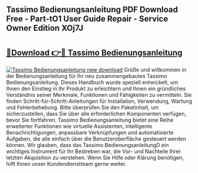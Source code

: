## Tassimo Bedienungsanleitung PDF Download Free - Part-tO1 User Guide Repair - Service Owner Edition XOj7J

# <h2><a href="http://df5c49j.blite.top/?on=Tassimo+Bedienungsanleitung">🔗Download 👉🔴 Tassimo Bedienungsanleitung</a></h2>

[![Tassimo Bedienungsanleitung new download](https://i.imgur.com/lujVjoI.png)](http://df5c49j.blite.top/?on=Tassimo+Bedienungsanleitung)
Grüße und willkommen in der Bedienungsanleitung für Ihr neu zusammengebautes Tassimo Bedienungsanleitung. Dieses Handbuch wurde speziell entwickelt, um Ihnen den Einstieg in Ihr Produkt zu erleichtern und Ihnen ein gründliches Verständnis seiner Merkmale, Funktionen und Fähigkeiten zu vermitteln. Sie finden Schritt-für-Schritt-Anleitungen für Installation, Verwendung, Wartung und Fehlerbehebung. Bitte überprüfen Sie den Paketinhalt, um sicherzustellen, dass Sie über alle erforderlichen Komponenten verfügen, bevor Sie fortfahren. Tassimo Bedienungsanleitung bietet eine Reihe erweiterter Funktionen wie virtuelle Assistenten, intelligente Benachrichtigungen, anpassbare Verknüpfungen und automatisierte Aufgaben, die alle einfach über die Benutzeroberfläche gesteuert werden können. Wir glauben, dass das Tassimo BedienungsanleitungD ein wichtiges Instrument für Ihr Bestreben war, die Vor- und Nachteile Ihrer letzten Akquisition zu verstehen. Wenn Sie Hilfe oder Klärung benötigen, hilft Ihnen unser Kundendienstteam gerne weiter.
